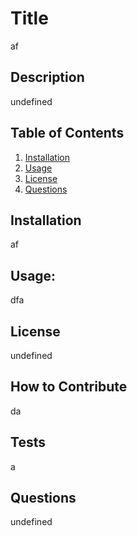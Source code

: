  # Title
  af
## Description
undefined
## Table of Contents
1. [Installation](#Installation)
2. [Usage](#Usage)
3. [License](#License)
4. [Questions](#Questions)
## Installation
af
## Usage:
dfa
## License
undefined
## How to Contribute
da
## Tests
a
## Questions
undefined
  